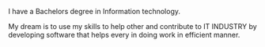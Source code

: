 
I have a Bachelors degree in Information technology. 

My dream is to use my skills to help other and contribute to IT INDUSTRY by developing software that helps every in doing work in efficient manner.
